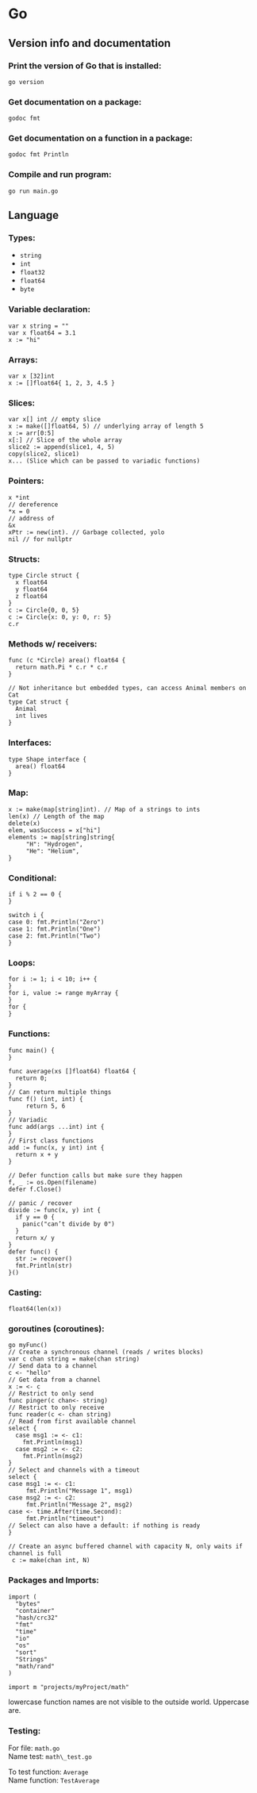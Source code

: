 # Go

## Version info and documentation

### Print the version of Go that is installed:

```
go version
```

### Get documentation on a package:

```
godoc fmt
```

### Get documentation on a function in a package:

```
godoc fmt Println
```


### Compile and run program:

```
go run main.go
```

## Language

### Types:

- `string`
- `int`
- `float32`
- `float64`
- `byte`

### Variable declaration:

```
var x string = ""
var x float64 = 3.1
x := "hi"
```

### Arrays:

```
var x [32]int
x := []float64{ 1, 2, 3, 4.5 }
```


### Slices:

```
var x[] int // empty slice
x := make([]float64, 5) // underlying array of length 5
x := arr[0:5]
x[:] // Slice of the whole array
slice2 := append(slice1, 4, 5)
copy(slice2, slice1)
x... (Slice which can be passed to variadic functions)
```

### Pointers:

```
x *int
// dereference
*x = 0
// address of
&x
xPtr := new(int). // Garbage collected, yolo
nil // for nullptr
```

### Structs:

```
type Circle struct {
  x float64
  y float64
  z float64
}
c := Circle{0, 0, 5}
c := Circle{x: 0, y: 0, r: 5}
c.r
```

### Methods w/ receivers:

```
func (c *Circle) area() float64 {
  return math.Pi * c.r * c.r
}

// Not inheritance but embedded types, can access Animal members on Cat
type Cat struct {
  Animal
  int lives
}
```

### Interfaces:

```
type Shape interface {
  area() float64
}
```

### Map:

```
x := make(map[string]int). // Map of a strings to ints
len(x) // Length of the map
delete(x)
elem, wasSuccess = x["hi"]
elements := map[string]string{
     "H": "Hydrogen",
     "He": "Helium",
}
```

### Conditional:

```
if i % 2 == 0 {
}

switch i {
case 0: fmt.Println("Zero")
case 1: fmt.Println("One")
case 2: fmt.Println("Two")
}
```

### Loops:

```
for i := 1; i < 10; i++ {
}
for i, value := range myArray {
}
for {
}
```


### Functions:

```
func main() {
}

func average(xs []float64) float64 {
  return 0;
}
// Can return multiple things
func f() (int, int) {
     return 5, 6
}
// Variadic
func add(args ...int) int {
}
// First class functions
add := func(x, y int) int {
  return x + y
}

// Defer function calls but make sure they happen
f, _ := os.Open(filename)
defer f.Close()

// panic / recover
divide := func(x, y) int {
  if y == 0 {
    panic("can’t divide by 0")
  }
  return x/ y
}
defer func() {
  str := recover()
  fmt.Println(str)
}()
```

### Casting:

```
float64(len(x))
```


### goroutines (coroutines):

```
go myFunc()
// Create a synchronous channel (reads / writes blocks)
var c chan string = make(chan string)
// Send data to a channel
c <- "hello"
// Get data from a channel
x := <- c
// Restrict to only send
func pinger(c chan<- string)
// Restrict to only receive
func reader(c <- chan string)
// Read from first available channel
select {
  case msg1 := <- c1:
    fmt.Println(msg1)
  case msg2 := <- c2:
    fmt.Println(msg2)
}
// Select and channels with a timeout
select {
case msg1 := <- c1:
     fmt.Println("Message 1", msg1)
case msg2 := <- c2:
     fmt.Println("Message 2", msg2)
case <- time.After(time.Second):
     fmt.Println("timeout")
// Select can also have a default: if nothing is ready
}

// Create an async buffered channel with capacity N, only waits if channel is full
 c := make(chan int, N)

```

### Packages and Imports:

```
import (
  "bytes"
  "container"
  "hash/crc32"
  "fmt"
  "time"
  "io"
  "os"
  "sort"
  "Strings"
  "math/rand"
)

import m "projects/myProject/math"
```

lowercase function names are not visible to the outside world. Uppercase are.

### Testing:

For file: `math.go`  
Name test: `math\_test.go`

To test function: `Average`  
Name function: `TestAverage`

